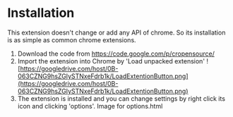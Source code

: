 # Installation #
This extension doesn't change or add any API of chrome. So its installation is as simple as common chrome extensions.
  1. Download the code from https://code.google.com/p/cropensource/
  1. Import the extension into Chrome by 'Load unpacked extension' ![https://googledrive.com/host/0B-063CZNG9hsZGIySTNxeFdrb1k/LoadExtentionButton.png](https://googledrive.com/host/0B-063CZNG9hsZGIySTNxeFdrb1k/LoadExtentionButton.png)
  1. The extension is installed and you can change settings by right click its icon and clicking 'options'. Image for options.html